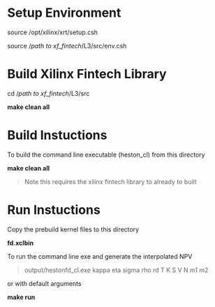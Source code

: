 
# Setup Environment

source /opt/xilinx/xrt/setup.csh

source /*path to xf_fintech*/L3/src/env.csh

# Build Xilinx Fintech Library

cd  /*path to xf_fintech*/L3/src

**make clean all**


# Build Instuctions

To build the command line executable (heston_cl) from this directory

**make clean all**

> Note this requires the xilinx fintech library to already to built


# Run Instuctions

Copy the prebuild kernel files to this directory

**fd.xclbin**


To run the command line exe and generate the interpolated NPV

>output/hestonfd_cl.exe kappa eta sigma rho rd T K S V N m1 m2

or with default arguments

**make run**
